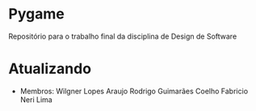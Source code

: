 # Pygame
Repositório para o trabalho final da disciplina de Design de Software

# Atualizando
- Membros:
    Wilgner Lopes Araujo
    Rodrigo Guimarães Coelho
    Fabricio Neri Lima
